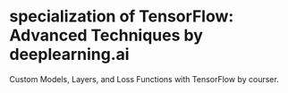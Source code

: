 # specialization of TensorFlow: Advanced Techniques by deeplearning.ai
Custom Models, Layers, and Loss Functions with TensorFlow by courser.

